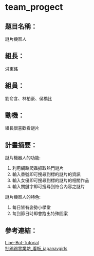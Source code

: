 # team_progect

## 題目名稱：
謎片機器人

## 組長：
洪東銘

## 組員：
劉俞含、林柏豪、侯橋比

## 動機：
組長很喜歡看謎片

## 計畫摘要：
謎片機器人的功能:
1. 利用網路爬蟲抓取熱門謎片
2. 輸入番號即可搜尋到標的謎片的資訊
3. 輸入女優即可搜尋到標的謎片的相關作品
4. 輸入關鍵字即可搜尋到符合內容之謎片

謎片機器人的特色:
1. 每日皆有姿勢小學堂
2. 每到節日時即會跑出特殊圖案

## 參考連結：
[Line-Bot-Tutorial](https://github.com/twtrubiks/line-bot-tutorial) <br />
[批踢踢實業坊_看板_japanavgirls](https://www.ptt.cc/bbs/japanavgirls/index.html)



